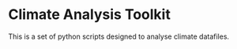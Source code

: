 # Climate Analysis Toolkit

This is a set of python scripts designed to analyse climate datafiles.



